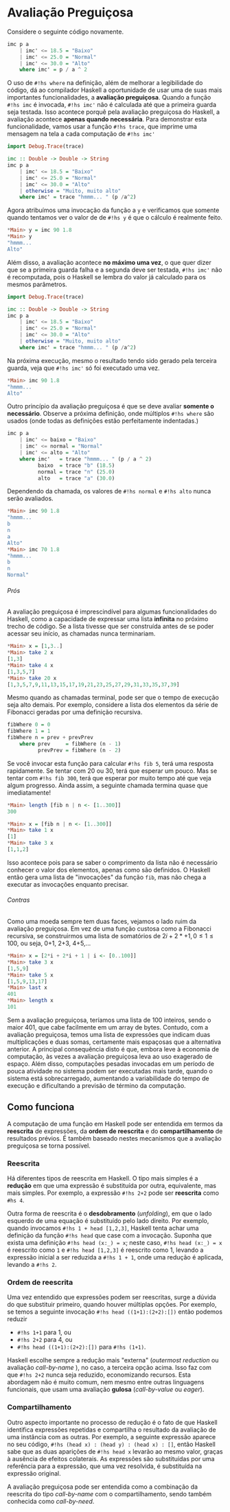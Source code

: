 # Avaliação Preguiçosa

Considere o seguinte código novamente.

```hs
imc p a
    | imc' <= 18.5 = "Baixo"
    | imc' <= 25.0 = "Normal"
    | imc' <= 30.0 = "Alto"
    where imc' = p / a ^ 2
```

O uso de `#!hs where` na definição, além de melhorar a legibilidade do código, dá ao compilador Haskell a oportunidade de usar uma de suas mais importantes funcionalidades, a **avaliação preguiçosa**.
Quando a função `#!hs imc` é invocada, `#!hs imc'` não é calculada até que a primeira guarda seja testada.
Isso acontece porquê pela avaliação preguiçosa do Haskell, a avaliação acontece **apenas quando necessária**.
Para demonstrar esta funcionalidade, vamos usar a função `#!hs trace`, que imprime uma mensagem na tela a cada computação de `#!hs imc'`

```hs
import Debug.Trace(trace)

imc :: Double -> Double -> String
imc p a
    | imc' <= 18.5 = "Baixo"
    | imc' <= 25.0 = "Normal"
    | imc' <= 30.0 = "Alto"
    | otherwise = "Muito, muito alto"
    where imc' = trace "hmmm... " (p /a^2)
```

Agora atribuímos uma invocação da função a `y` e verificamos que somente quando tentamos ver o valor de de `#!hs y` é que o cálculo é realmente feito.

```hs
*Main> y = imc 90 1.8
*Main> y
"hmmm... 
Alto"
```

Além disso, a avaliação acontece **no máximo uma vez**, o que quer dizer que se a primeira guarda falha e a segunda deve ser testada, `#!hs imc'` não é recomputada, pois o Haskell se lembra do valor já calculado para os mesmos parâmetros.

```hs
import Debug.Trace(trace)

imc :: Double -> Double -> String
imc p a
    | imc' <= 18.5 = "Baixo"
    | imc' <= 25.0 = "Normal"
    | imc' <= 30.0 = "Alto"
    | otherwise = "Muito, muito alto"
    where imc' = trace "hmmm... " (p /a^2)
```

Na próxima execução, mesmo o resultado tendo sido gerado pela terceira guarda, veja que `#!hs imc'` só foi executado uma vez.

```hs
*Main> imc 90 1.8
"hmmm... 
Alto"
```

Outro princípio da avaliação preguiçosa é que se deve avaliar **somente o necessário**. 
Observe a próxima definição, onde múltiplos `#!hs where` são usados (onde todas as definições estão perfeitamente indentadas.)


```hs
imc p a
    | imc' <= baixo = "Baixo"
    | imc' <= normal = "Normal"
    | imc' <= alto = "Alto"
    where imc'   = trace "hmmm... " (p / a ^ 2)
          baixo  = trace "b" (18.5)
          normal = trace "n" (25.0)
          alto   = trace "a" (30.0)
```

Dependendo da chamada, os valores de `#!hs normal` e `#!hs alto` nunca serão avaliados.

```hs
*Main> imc 90 1.8
"hmmm... 
b
n
a
Alto"
*Main> imc 70 1.8
"hmmm... 
b
n
Normal"
```

###### Prós
A avaliação preguiçosa é imprescindível para algumas funcionalidades do Haskell, como a capacidade de expressar uma lista **infinita** no próximo trecho de código.
Se a lista tivesse que ser construída antes de se poder acessar seu início, as chamadas nunca terminariam.

```hs
*Main> x = [1,3..]
*Main> take 2 x
[1,3]
*Main> take 4 x
[1,3,5,7]
*Main> take 20 x
[1,3,5,7,9,11,13,15,17,19,21,23,25,27,29,31,33,35,37,39]
```

Mesmo quando as chamadas terminal, pode ser que o tempo de execução seja alto demais.
Por exemplo, considere a lista dos elementos da série de Fibonacci geradas por uma definição recursiva.

```hs
fibWhere 0 = 0
fibWhere 1 = 1
fibWhere n = prev + prevPrev
    where prev     = fibWhere (n - 1) 
          prevPrev = fibWhere (n - 2)
```

Se você invocar esta função para calcular `#!hs fib 5`, terá uma resposta rapidamente.
Se tentar com 20 ou 30, terá que esperar um pouco. Mas se tentar com `#!hs fib 300`, terá que esperar por muito tempo até que veja algum progresso.
Ainda assim, a seguinte chamada termina quase que imediatamente!

```hs
*Main> length [fib n | n <- [1..300]]
300

*Main> x = [fib n | n <- [1..300]]
*Main> take 1 x
[1]
*Main> take 3 x
[1,1,2]
```

Isso acontece pois para se saber o comprimento da lista não é necessário conhecer o valor dos elementos, apenas como são definidos.
O Haskell então gera uma lista de "invocações" da função `fib`, mas não chega a executar as invocações enquanto precisar.

###### Contras
Como uma moeda sempre tem duas faces, vejamos o lado ruim da avaliação preguiçosa.
Em vez de uma função custosa como a Fibonacci recursiva, se construirmos uma lista de somatórios de $2i + 2*+1, 0\leq 1 \leq 100$, ou seja, 0+1, 2+3, 4+5,...

```hs
*Main> x = [2*i + 2*i + 1 | i <- [0..100]]
*Main> take 3 x
[1,5,9]
*Main> take 5 x
[1,5,9,13,17]
*Main> last x
401
*Main> length x
101
```

Sem a avaliação preguiçosa, teríamos uma lista de 100 inteiros, sendo o maior 401, que cabe facilmente em um array de bytes.
Contudo, com a avaliação preguiçosa, temos uma lista de expressões que indicam duas multiplicações e duas somas, certamente mais espaçosas que a alternativa anterior.
A principal consequência disto é que, embora leve à economia de computação, às vezes a avaliação preguiçosa leva ao uso exagerado de espaço.
Além disso, computações pesadas invocadas em um período de pouca atividade no sistema podem ser executadas mais tarde, quando o sistema está sobrecarregado, aumentando a variabilidade do tempo de execução e dificultando a previsão de término da computação.


## Como funciona
A computação de uma função em Haskell pode ser entendida em termos da **reescrita** de expressões, da **ordem de reescrita** e do **compartilhamento** de resultados prévios.
É também baseado nestes mecanismos que a avaliação preguiçosa se torna possível.

### Reescrita
Há diferentes tipos de reescrita em Haskell.
O tipo mais simples é a **redução** em que uma expressão é substituída por outra, equivalente, mas mais simples. Por exemplo, a expressão `#!hs 2+2` pode ser **reescrita** como `#hs 4`.

Outra forma de reescrita é o **desdobramento** (*unfolding*), em que o lado esquerdo de uma equação é substituído pelo lado direito. Por exemplo, quando invocamos `#!hs 1 + head [1,2,3]`, Haskell tenta achar uma definição da função `#!hs head` que case com a invocação. Suponha que exista uma definição `#!hs head (x:_) = x`; neste caso, `#!hs head (x:_) = x` é reescrito como `1` e `#!hs head [1,2,3]` é reescrito como 1, levando a expressão inicial a ser reduzida a `#!hs 1 + 1`, onde uma redução é aplicada, levando a `#!hs 2`.

### Ordem de reescrita
Uma vez entendido que expressões podem ser reescritas, surge a dúvida do que substituir primeiro, quando houver múltiplas opções.
Por exemplo, se temos a seguinte invocação `#!hs head ((1+1):(2+2):[])` então podemos reduzir 

* `#!hs 1+1` para 1, ou 
* `#!hs 2+2` para 4, ou 
* `#!hs head ((1+1):(2+2):[])` para `#!hs (1+1)`.

Haskell escolhe sempre a redução mais "externa" (*outermost reduction* ou avaliação *call-by-name* ), no caso, a terceira opção acima.
Isso faz com que `#!hs 2+2` nunca seja reduzido, economizando recursos.
Esta abordagem não é muito comum, nem mesmo entre outras linguagens funcionais, que usam uma avaliação **gulosa** (*call-by-value* ou *eager*).

### Compartilhamento
Outro aspecto importante no processo de redução é o fato de que Haskell identifica expressões repetidas e compartilha o resultado da avaliação de uma instância com as outras.
Por exemplo, a seguinte expressão aparece no seu código, `#!hs (head x) : (head y) : (head x) : []`, então Haskell sabe que as duas aparições de `#!hs head x` levarão ao mesmo valor, graças à ausência de efeitos colaterais. 
As expressões são substituídas por uma referência para a expressão, que uma vez resolvida, é substituída na expressão original.

A avaliação preguiçosa pode ser entendida como a combinação da reescrita do tipo *call-by-name* com o compartilhamento, sendo também conhecida como *call-by-need*.


